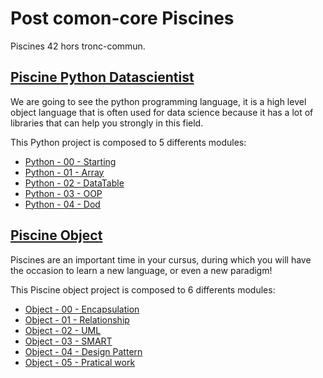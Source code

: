 # Post comon-core Piscines
Piscines 42 hors tronc-commun.

## [Piscine Python Datascientist](https://github.com/BarbaraC12/piscine-pcc/tree/main/DataScientce_Python)
We are going to see the python programming language, it is a high level object language that is often used for data science because it has a lot of libraries that can help you strongly in this field.

This Python project is composed to 5 differents modules:

- [Python - 00 - Starting](https://github.com/BarbaraC12/piscine-pcc/tree/main/DataScientce_Python/00_Starting)
- [Python - 01 - Array](https://github.com/BarbaraC12/piscine-pcc/tree/main/DataScientce_Python/01_Array)
- [Python - 02 - DataTable]()
- [Python - 03 - OOP]()
- [Python - 04 - Dod]()

## [Piscine Object](https://github.com/BarbaraC12/piscine-pcc/tree/main/Object_CPP)
Piscines are an important time in your cursus, during which you will have the occasion to learn a new language, or even a new paradigm!

This Piscine object project is composed to 6 differents modules:

- [Object - 00 - Encapsulation](https://github.com/BarbaraC12/piscine-pcc/tree/main/Object_CPP/00_Encapsulation)
- [Object - 01 - Relationship]()
- [Object - 02 - UML]()
- [Object - 03 - SMART]()
- [Object - 04 - Design Pattern]()
- [Object - 05 - Pratical work]()
